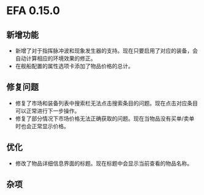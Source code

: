 # EFA 0.15.0

## 新增功能

- 新增了对于指挥脉冲波和现象发生器的支持。现在只要启用了对应的装备，会自动计算相应的环境效果的修正。
- 在舰船配置的属性选项卡添加了物品价格的总计。

## 修复问题

- 修复了市场和装备列表中搜索栏无法点击搜索条目的问题。现在点击对应条目可以正常进行下一步操作。
- 修复了部分情况下市场价格无法正确获取的问题。现在当物品没有买单/卖单时也会正常显示价格。

## 优化

- 修改了物品详细信息界面的标题。现在标题中会显示当前查看的物品名称。

## 杂项
